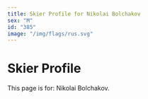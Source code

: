 ```yaml
---
title: Skier Profile for Nikolai Bolchakov
sex: "M"
id: "385"
image: "/img/flags/rus.svg" 
---
```


# Skier Profile

This page is for: Nikolai Bolchakov.
    